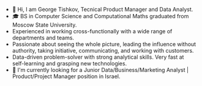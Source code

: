 - 👋 Hi, I am George Tishkov, Tecnical Product Manager and Data Analyst.
- 🎓 BS in Computer Science and Computational Maths graduated from Moscow State University.
- Experienced in working cross-functionally with a wide range of departments and teams.
- Passionate about seeing the whole picture, leading the influence without authority, taking initiative, communicating, and working with customers.
- Data-driven problem-solver with strong analytical skills. Very fast at self-learning and grasping new technologies.
- 👀 I'm currently looking for a Junior Data/Business/Marketing Analyst | Product/Project Manager position in Israel.

<!---
trekol1/trekol1 is a ✨ special ✨ repository because its `README.md` (this file) appears on your GitHub profile.
You can click the Preview link to take a look at your changes.
--->
